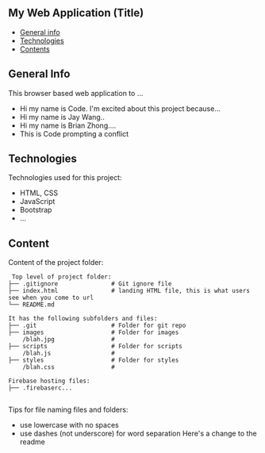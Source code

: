 ## My Web Application (Title)

- [General info](#general-info)
- [Technologies](#technologies)
- [Contents](#content)

## General Info

This browser based web application to ...

- Hi my name is Code. I'm excited about this project because...
- Hi my name is Jay Wang..
- Hi my name is Brian Zhong....
- This is Code prompting a conflict

## Technologies

Technologies used for this project:

- HTML, CSS
- JavaScript
- Bootstrap
- ...

## Content

Content of the project folder:

```
 Top level of project folder:
├── .gitignore               # Git ignore file
├── index.html               # landing HTML file, this is what users see when you come to url
└── README.md

It has the following subfolders and files:
├── .git                     # Folder for git repo
├── images                   # Folder for images
    /blah.jpg                #
├── scripts                  # Folder for scripts
    /blah.js                 #
├── styles                   # Folder for styles
    /blah.css                #

Firebase hosting files:
├── .firebaserc...


```

Tips for file naming files and folders:

- use lowercase with no spaces
- use dashes (not underscore) for word separation
Here's a change to the readme 
